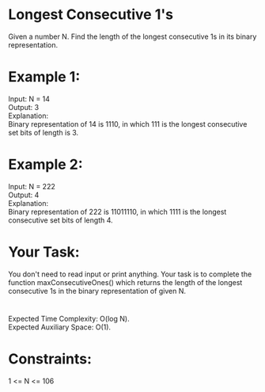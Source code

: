 # Longest Consecutive 1's

Given a number N. Find the length of the longest consecutive 1s in its binary representation.

# Example 1:

Input: N = 14  
Output: 3  
Explanation:   
Binary representation of 14 is 
1110, in which 111 is the longest 
consecutive set bits of length is 3.

# Example 2:

Input: N = 222  
Output: 4  
Explanation:   
Binary representation of 222 is 
11011110, in which 1111 is the 
longest consecutive set bits of length 4. 

# Your Task: 
You don't need to read input or print anything. Your task is to complete the function maxConsecutiveOnes() which returns the length of the longest consecutive 1s in the binary representation of given N.

#
Expected Time Complexity: O(log N).  
Expected Auxiliary Space: O(1).

# Constraints:
1 <= N <= 106